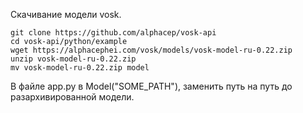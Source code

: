 Скачивание модели vosk.
```
git clone https://github.com/alphacep/vosk-api
cd vosk-api/python/example
wget https://alphacephei.com/vosk/models/vosk-model-ru-0.22.zip
unzip vosk-model-ru-0.22.zip
mv vosk-model-ru-0.22.zip model
```
В файле app.py в Model("SOME_PATH"), заменить путь на путь до разархивированной модели.